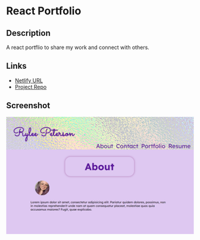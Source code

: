 # React Portfolio

## Description

A react portflio to share my work and connect with others.

## Links

- [Netlify URL](https://6514e62ad7e43d0008e6de4e--fantastic-marigold-042677.netlify.app/)
- [Project Repo](https://github.com/Rylee94/portfolio-react)

## Screenshot

![portfolio screenshot](./public/assets/portfolio%20ss.png)
